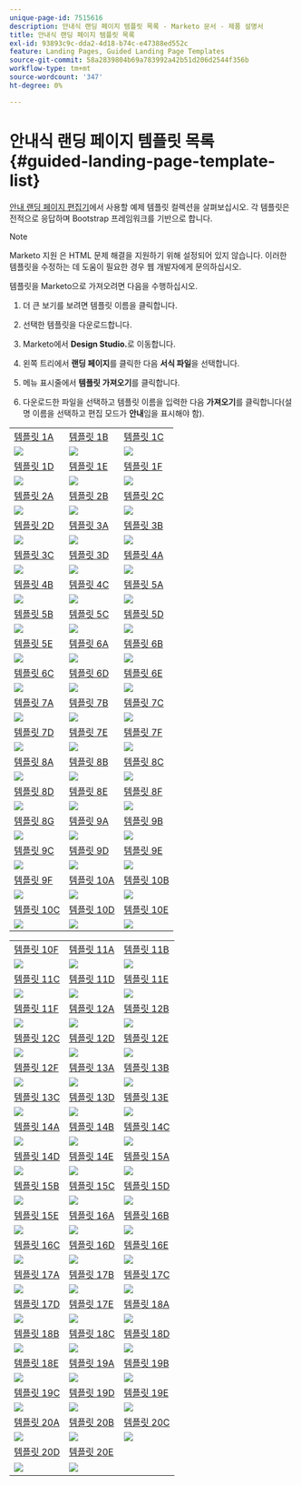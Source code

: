 ```yaml
---
unique-page-id: 7515616
description: 안내식 랜딩 페이지 템플릿 목록 - Marketo 문서 - 제품 설명서
title: 안내식 랜딩 페이지 템플릿 목록
exl-id: 93893c9c-dda2-4d18-b74c-e47388ed552c
feature: Landing Pages, Guided Landing Page Templates
source-git-commit: 58a2839804b69a783992a42b51d206d2544f356b
workflow-type: tm+mt
source-wordcount: '347'
ht-degree: 0%

---
```


# 안내식 랜딩 페이지 템플릿 목록 {#guided-landing-page-template-list}

[안내 랜딩 페이지 편집기](/help/marketo/product-docs/demand-generation/landing-pages/guided-landing-pages/create-a-guided-landing-page.md)에서 사용할 예제 템플릿 컬렉션을 살펴보십시오. 각 템플릿은 전적으로 응답하며 Bootstrap 프레임워크를 기반으로 합니다.

>[!NOTE]
>
>Marketo 지원 은 HTML 문제 해결을 지원하기 위해 설정되어 있지 않습니다. 이러한 템플릿을 수정하는 데 도움이 필요한 경우 웹 개발자에게 문의하십시오.

템플릿을 Marketo으로 가져오려면 다음을 수행하십시오.

1. 더 큰 보기를 보려면 템플릿 이름을 클릭합니다.
1. 선택한 템플릿을 다운로드합니다.
1. Marketo에서 **Design Studio.**&#x200B;로 이동합니다.
1. 왼쪽 트리에서 **랜딩 페이지**&#x200B;를 클릭한 다음 **서식 파일**&#x200B;을 선택합니다.

1. 메뉴 표시줄에서 **템플릿 가져오기**&#x200B;를 클릭합니다.
1. 다운로드한 파일을 선택하고 템플릿 이름을 입력한 다음 **가져오기**&#x200B;를 클릭합니다(설명 이름을 선택하고 편집 모드가 **안내**&#x200B;임을 표시해야 함).

<table>
<tr>
<td><a href="/help/marketo/product-docs/demand-generation/landing-pages/landing-page-templates/guided-landing-page-templates/template-1a.md">템플릿 1A</a></td>
<td><a href="/help/marketo/product-docs/demand-generation/landing-pages/landing-page-templates/guided-landing-page-templates/template-1b.md">템플릿 1B</a></td>
<td><a href="/help/marketo/product-docs/demand-generation/landing-pages/landing-page-templates/guided-landing-page-templates/template-1c.md">템플릿 1C</a></td>
<tr>
<td><img src="assets/1a.jpg"></td>
<td><img src="assets/1b.jpg"></td>
<td><img src="assets/1c.jpg"></td>
</tr>
<tr>
<td><a href="/help/marketo/product-docs/demand-generation/landing-pages/landing-page-templates/guided-landing-page-templates/template-1d.md">템플릿 1D</a></td>
<td><a href="/help/marketo/product-docs/demand-generation/landing-pages/landing-page-templates/guided-landing-page-templates/template-1e.md">템플릿 1E</a></td>
<td><a href="/help/marketo/product-docs/demand-generation/landing-pages/landing-page-templates/guided-landing-page-templates/template-1f.md">템플릿 1F</a></td>
</tr>
<tr>
<td><img src="assets/1d.jpg"></td>
<td><img src="assets/1e.jpg"></td>
<td><img src="assets/1f.jpg"></td>
</tr>
<tr>
<td><a href="/help/marketo/product-docs/demand-generation/landing-pages/landing-page-templates/guided-landing-page-templates/template-2a.md">템플릿 2A</a></td>
<td><a href="/help/marketo/product-docs/demand-generation/landing-pages/landing-page-templates/guided-landing-page-templates/template-2b.md">템플릿 2B</a></td>
<td><a href="/help/marketo/product-docs/demand-generation/landing-pages/landing-page-templates/guided-landing-page-templates/template-2c.md">템플릿 2C</a></td>
</tr>
<tr>
<td><img src="assets/2a.jpg"></td>
<td><img src="assets/2b.jpg"></td>
<td><img src="assets/2c.jpg"></td>
</tr>
<tr>
<td><a href="/help/marketo/product-docs/demand-generation/landing-pages/landing-page-templates/guided-landing-page-templates/template-2d.md">템플릿 2D</a></td>
<td><a href="/help/marketo/product-docs/demand-generation/landing-pages/landing-page-templates/guided-landing-page-templates/template-3a.md">템플릿 3A</a></td>
<td><a href="/help/marketo/product-docs/demand-generation/landing-pages/landing-page-templates/guided-landing-page-templates/template-3b.md">템플릿 3B</a></td>
</tr>
<tr>
<td><img src="assets/2d.jpg"></td>
<td><img src="assets/3a.jpg"></td>
<td><img src="assets/3b.jpg"></td>
</tr>
<tr>
<td><a href="/help/marketo/product-docs/demand-generation/landing-pages/landing-page-templates/guided-landing-page-templates/template-3c.md">템플릿 3C</a></td>
<td><a href="/help/marketo/product-docs/demand-generation/landing-pages/landing-page-templates/guided-landing-page-templates/template-3d.md">템플릿 3D</a></td>
<td><a href="/help/marketo/product-docs/demand-generation/landing-pages/landing-page-templates/guided-landing-page-templates/template-4a.md">템플릿 4A</a></td>
</tr>
<tr>
<td><img src="assets/3c.jpg"></td>
<td><img src="assets/3d.jpg"></td>
<td><img src="assets/4a.jpg"></td>
</tr>
<tr>
<td><a href="/help/marketo/product-docs/demand-generation/landing-pages/landing-page-templates/guided-landing-page-templates/template-4b.md">템플릿 4B</a></td>
<td><a href="/help/marketo/product-docs/demand-generation/landing-pages/landing-page-templates/guided-landing-page-templates/template-4c.md">템플릿 4C</a></td>
<td><a href="/help/marketo/product-docs/demand-generation/landing-pages/landing-page-templates/guided-landing-page-templates/template-5a.md">템플릿 5A</a></td>
</tr>
<tr>
<td><img src="assets/4b.jpg"></td>
<td><img src="assets/4c.jpg"></td>
<td><img src="assets/5a.jpg"></td>
</tr>
<tr>
<td><a href="/help/marketo/product-docs/demand-generation/landing-pages/landing-page-templates/guided-landing-page-templates/template-5b.md">템플릿 5B</a></td>
<td><a href="/help/marketo/product-docs/demand-generation/landing-pages/landing-page-templates/guided-landing-page-templates/template-5c.md">템플릿 5C</a></td>
<td><a href="/help/marketo/product-docs/demand-generation/landing-pages/landing-page-templates/guided-landing-page-templates/template-5d.md">템플릿 5D</a></td>
</tr>
<tr>
<td><img src="assets/5b.jpg"></td>
<td><img src="assets/5c.jpg"></td>
<td><img src="assets/5d.jpg"></td>
</tr>
<tr>
<td><a href="/help/marketo/product-docs/demand-generation/landing-pages/landing-page-templates/guided-landing-page-templates/template-5e.md">템플릿 5E</a></td>
<td><a href="/help/marketo/product-docs/demand-generation/landing-pages/landing-page-templates/guided-landing-page-templates/template-6a.md">템플릿 6A</a></td>
<td><a href="/help/marketo/product-docs/demand-generation/landing-pages/landing-page-templates/guided-landing-page-templates/template-6b.md">템플릿 6B</a></td>
</tr>
<tr>
<td><img src="assets/5e.jpg"></td>
<td><img src="assets/6a.jpg"></td>
<td><img src="assets/6b.jpg"></td>
</tr>
<tr>
<td><a href="/help/marketo/product-docs/demand-generation/landing-pages/landing-page-templates/guided-landing-page-templates/template-6c.md">템플릿 6C</a></td>
<td><a href="/help/marketo/product-docs/demand-generation/landing-pages/landing-page-templates/guided-landing-page-templates/template-6d.md">템플릿 6D</a></td>
<td><a href="/help/marketo/product-docs/demand-generation/landing-pages/landing-page-templates/guided-landing-page-templates/template-6e.md">템플릿 6E</a></td>
</tr>
<tr>
<td><img src="assets/6c.jpg"></td>
<td><img src="assets/6d.jpg"></td>
<td><img src="assets/6e.jpg"></td>
</tr>
<tr>
<td><a href="/help/marketo/product-docs/demand-generation/landing-pages/landing-page-templates/guided-landing-page-templates/template-7a.md">템플릿 7A</a></td>
<td><a href="/help/marketo/product-docs/demand-generation/landing-pages/landing-page-templates/guided-landing-page-templates/template-7b.md">템플릿 7B</a></td>
<td><a href="/help/marketo/product-docs/demand-generation/landing-pages/landing-page-templates/guided-landing-page-templates/template-7c.md">템플릿 7C</a></td>
</tr>
<tr>
<td><img src="assets/7a.jpg"></td>
<td><img src="assets/7b.jpg"></td>
<td><img src="assets/7c.jpg"></td>
</tr>
<tr>
<td><a href="/help/marketo/product-docs/demand-generation/landing-pages/landing-page-templates/guided-landing-page-templates/template-7d.md">템플릿 7D</a></td>
<td><a href="/help/marketo/product-docs/demand-generation/landing-pages/landing-page-templates/guided-landing-page-templates/template-7e.md">템플릿 7E</a></td>
<td><a href="/help/marketo/product-docs/demand-generation/landing-pages/landing-page-templates/guided-landing-page-templates/template-7f.md">템플릿 7F</a></td>
</tr>
<tr>
<td><img src="assets/7d.jpg"></td>
<td><img src="assets/7e.jpg"></td>
<td><img src="assets/7f.jpg"></td>
</tr>
<tr>
<td><a href="/help/marketo/product-docs/demand-generation/landing-pages/landing-page-templates/guided-landing-page-templates/template-8a.md">템플릿 8A</a></td>
<td><a href="/help/marketo/product-docs/demand-generation/landing-pages/landing-page-templates/guided-landing-page-templates/template-8b.md">템플릿 8B</a></td>
<td><a href="/help/marketo/product-docs/demand-generation/landing-pages/landing-page-templates/guided-landing-page-templates/template-8c.md">템플릿 8C</a></td>
</tr>
<tr>
<td><img src="assets/8a.jpg"></td>
<td><img src="assets/8b.jpg"></td>
<td><img src="assets/8c.jpg"></td>
</tr>
<tr>
<td><a href="/help/marketo/product-docs/demand-generation/landing-pages/landing-page-templates/guided-landing-page-templates/template-8d.md">템플릿 8D</a></td>
<td><a href="/help/marketo/product-docs/demand-generation/landing-pages/landing-page-templates/guided-landing-page-templates/template-8e.md">템플릿 8E</a></td>
<td><a href="/help/marketo/product-docs/demand-generation/landing-pages/landing-page-templates/guided-landing-page-templates/template-8f.md">템플릿 8F</a></td>
</tr>
<tr>
<td><img src="assets/8d.jpg"></td>
<td><img src="assets/8e.jpg"></td>
<td><img src="assets/8f.jpg"></td>
</tr>
<tr>
<td><a href="/help/marketo/product-docs/demand-generation/landing-pages/landing-page-templates/guided-landing-page-templates/template-8g.md">템플릿 8G</a></td>
<td><a href="/help/marketo/product-docs/demand-generation/landing-pages/landing-page-templates/guided-landing-page-templates/template-9a.md">템플릿 9A</a></td>
<td><a href="/help/marketo/product-docs/demand-generation/landing-pages/landing-page-templates/guided-landing-page-templates/template-9b.md">템플릿 9B</a></td>
</tr>
<tr>
<td><img src="assets/8g.jpg"></td>
<td><img src="assets/9a.jpg"></td>
<td><img src="assets/9b.jpg"></td>
</tr>
<tr>
<td><a href="/help/marketo/product-docs/demand-generation/landing-pages/landing-page-templates/guided-landing-page-templates/template-9c.md">템플릿 9C</a></td>
<td><a href="/help/marketo/product-docs/demand-generation/landing-pages/landing-page-templates/guided-landing-page-templates/template-9d.md">템플릿 9D</a></td>
<td><a href="/help/marketo/product-docs/demand-generation/landing-pages/landing-page-templates/guided-landing-page-templates/template-9e.md">템플릿 9E</a></td>
</tr>
<tr>
<td><img src="assets/9c.jpg"></td>
<td><img src="assets/9d.jpg"></td>
<td><img src="assets/9e.jpg"></td>
</tr>
<tr>
<td><a href="/help/marketo/product-docs/demand-generation/landing-pages/landing-page-templates/guided-landing-page-templates/template-9f.md">템플릿 9F</a></td>
<td><a href="/help/marketo/product-docs/demand-generation/landing-pages/landing-page-templates/guided-landing-page-templates/template-10a.md">템플릿 10A</a></td>
<td><a href="/help/marketo/product-docs/demand-generation/landing-pages/landing-page-templates/guided-landing-page-templates/template-10b.md">템플릿 10B</a></td>
</tr>
<tr>
<td><img src="assets/9f.jpg"></td>
<td><img src="assets/10a.jpg"></td>
<td><img src="assets/10b.jpg"></td>
</tr>
<tr>
<td><a href="/help/marketo/product-docs/demand-generation/landing-pages/landing-page-templates/guided-landing-page-templates/template-10c.md">템플릿 10C</a></td>
<td><a href="/help/marketo/product-docs/demand-generation/landing-pages/landing-page-templates/guided-landing-page-templates/template-10d.md">템플릿 10D</a></td>
<td><a href="/help/marketo/product-docs/demand-generation/landing-pages/landing-page-templates/guided-landing-page-templates/template-10e.md">템플릿 10E</a></td>
</tr>
<tr>
<td><img src="assets/10c.jpg"></td>
<td><img src="assets/10d.jpg"></td>
<td><img src="assets/10e.jpg"></td>
</tr>
</table>
<table>
<tr>
<td><a href="/help/marketo/product-docs/demand-generation/landing-pages/landing-page-templates/guided-landing-page-templates/template-10f.md">템플릿 10F</a></td>
<td><a href="/help/marketo/product-docs/demand-generation/landing-pages/landing-page-templates/guided-landing-page-templates/template-11a.md">템플릿 11A</a></td>
<td><a href="/help/marketo/product-docs/demand-generation/landing-pages/landing-page-templates/guided-landing-page-templates/template-11b.md">템플릿 11B</a></td>
</tr>
<tr>
<td><img src="assets/10f.jpg"></td>
<td><img src="assets/11a.jpg"></td>
<td><img src="assets/11b.jpg"></td>
</tr>
<tr>
<td><a href="/help/marketo/product-docs/demand-generation/landing-pages/landing-page-templates/guided-landing-page-templates/template-11c.md">템플릿 11C</a></td>
<td><a href="/help/marketo/product-docs/demand-generation/landing-pages/landing-page-templates/guided-landing-page-templates/template-11d.md">템플릿 11D</a></td>
<td><a href="/help/marketo/product-docs/demand-generation/landing-pages/landing-page-templates/guided-landing-page-templates/template-11e.md">템플릿 11E</a></td>
</tr>
<tr>
<td><img src="assets/11c.jpg"></td>
<td><img src="assets/11d.jpg"></td>
<td><img src="assets/11e.jpg"></td>
</tr>
<tr>
<td><a href="/help/marketo/product-docs/demand-generation/landing-pages/landing-page-templates/guided-landing-page-templates/template-11f.md">템플릿 11F</a></td>
<td><a href="/help/marketo/product-docs/demand-generation/landing-pages/landing-page-templates/guided-landing-page-templates/template-12a.md">템플릿 12A</a></td>
<td><a href="/help/marketo/product-docs/demand-generation/landing-pages/landing-page-templates/guided-landing-page-templates/template-12b.md">템플릿 12B</a></td>
</tr>
<tr>
<td><img src="assets/11f.jpg"></td>
<td><img src="assets/12a.jpg"></td>
<td><img src="assets/12b.jpg"></td>
</tr>
<tr>
<td><a href="/help/marketo/product-docs/demand-generation/landing-pages/landing-page-templates/guided-landing-page-templates/template-12c.md">템플릿 12C</a></td>
<td><a href="/help/marketo/product-docs/demand-generation/landing-pages/landing-page-templates/guided-landing-page-templates/template-12d.md">템플릿 12D</a></td>
<td><a href="/help/marketo/product-docs/demand-generation/landing-pages/landing-page-templates/guided-landing-page-templates/template-12e.md">템플릿 12E</a></td>
</tr>
<tr>
<td><img src="assets/12c.jpg"></td>
<td><img src="assets/12d.jpg"></td>
<td><img src="assets/12e.jpg"></td>
</tr>
<tr>
<td><a href="/help/marketo/product-docs/demand-generation/landing-pages/landing-page-templates/guided-landing-page-templates/template-12f.md">템플릿 12F</a></td>
<td><a href="/help/marketo/product-docs/demand-generation/landing-pages/landing-page-templates/guided-landing-page-templates/template-13a.md">템플릿 13A</a></td>
<td><a href="/help/marketo/product-docs/demand-generation/landing-pages/landing-page-templates/guided-landing-page-templates/template-13b.md">템플릿 13B</a></td>
</tr>
<tr>
<td><img src="assets/12f.jpg"></td>
<td><img src="assets/13a.jpg"></td>
<td><img src="assets/13b.jpg"></td>
</tr>
<tr>
<td><a href="/help/marketo/product-docs/demand-generation/landing-pages/landing-page-templates/guided-landing-page-templates/template-13c.md">템플릿 13C</a></td>
<td><a href="/help/marketo/product-docs/demand-generation/landing-pages/landing-page-templates/guided-landing-page-templates/template-13d.md">템플릿 13D</a></td>
<td><a href="/help/marketo/product-docs/demand-generation/landing-pages/landing-page-templates/guided-landing-page-templates/template-13e.md">템플릿 13E</a></td>
</tr>
<tr>
<td><img src="assets/13c.jpg"></td>
<td><img src="assets/13d.jpg"></td>
<td><img src="assets/13e.jpg"></td>
</tr>
<tr>
<td><a href="/help/marketo/product-docs/demand-generation/landing-pages/landing-page-templates/guided-landing-page-templates/template-14a.md">템플릿 14A</a></td>
<td><a href="/help/marketo/product-docs/demand-generation/landing-pages/landing-page-templates/guided-landing-page-templates/template-14b.md">템플릿 14B</a></td>
<td><a href="/help/marketo/product-docs/demand-generation/landing-pages/landing-page-templates/guided-landing-page-templates/template-14c.md">템플릿 14C</a></td>
</tr>
<tr>
<td><img src="assets/14a.jpg"></td>
<td><img src="assets/14b.jpg"></td>
<td><img src="assets/14c.jpg"></td>
</tr>
<tr>
<td><a href="/help/marketo/product-docs/demand-generation/landing-pages/landing-page-templates/guided-landing-page-templates/template-14d.md">템플릿 14D</a></td>
<td><a href="/help/marketo/product-docs/demand-generation/landing-pages/landing-page-templates/guided-landing-page-templates/template-14e.md">템플릿 14E</a></td>
<td><a href="/help/marketo/product-docs/demand-generation/landing-pages/landing-page-templates/guided-landing-page-templates/template-15a.md">템플릿 15A</a></td>
</tr>
<tr>
<td><img src="assets/14d.jpg"></td>
<td><img src="assets/14e.jpg"></td>
<td><img src="assets/15a.jpg"></td>
</tr>
<tr>
<td><a href="/help/marketo/product-docs/demand-generation/landing-pages/landing-page-templates/guided-landing-page-templates/template-15b.md">템플릿 15B</a></td>
<td><a href="/help/marketo/product-docs/demand-generation/landing-pages/landing-page-templates/guided-landing-page-templates/template-15c.md">템플릿 15C</a></td>
<td><a href="/help/marketo/product-docs/demand-generation/landing-pages/landing-page-templates/guided-landing-page-templates/template-15d.md">템플릿 15D</a></td>
</tr>
<tr>
<td><img src="assets/15b.jpg"></td>
<td><img src="assets/15c.jpg"></td>
<td><img src="assets/15d.jpg"></td>
</tr>
<tr>
<td><a href="/help/marketo/product-docs/demand-generation/landing-pages/landing-page-templates/guided-landing-page-templates/template-15e.md">템플릿 15E</a></td>
<td><a href="/help/marketo/product-docs/demand-generation/landing-pages/landing-page-templates/guided-landing-page-templates/template-16a.md">템플릿 16A</a></td>
<td><a href="/help/marketo/product-docs/demand-generation/landing-pages/landing-page-templates/guided-landing-page-templates/template-16b.md">템플릿 16B</a></td>
</tr>
<tr>
<td><img src="assets/15e.jpg"></td>
<td><img src="assets/16a.jpg"></td>
<td><img src="assets/16b.jpg"></td>
</tr>
<tr>
<td><a href="/help/marketo/product-docs/demand-generation/landing-pages/landing-page-templates/guided-landing-page-templates/template-16c.md">템플릿 16C</a></td>
<td><a href="/help/marketo/product-docs/demand-generation/landing-pages/landing-page-templates/guided-landing-page-templates/template-16d.md">템플릿 16D</a></td>
<td><a href="/help/marketo/product-docs/demand-generation/landing-pages/landing-page-templates/guided-landing-page-templates/template-16e.md">템플릿 16E</a></td>
</tr>
<tr>
<td><img src="assets/16c.jpg"></td>
<td><img src="assets/16d.jpg"></td>
<td><img src="assets/16e.jpg"></td>
</tr>
<tr>
<td><a href="/help/marketo/product-docs/demand-generation/landing-pages/landing-page-templates/guided-landing-page-templates/template-17a.md">템플릿 17A</a></td>
<td><a href="/help/marketo/product-docs/demand-generation/landing-pages/landing-page-templates/guided-landing-page-templates/template-17b.md">템플릿 17B</a></td>
<td><a href="/help/marketo/product-docs/demand-generation/landing-pages/landing-page-templates/guided-landing-page-templates/template-17c.md">템플릿 17C</a></td>
</tr>
<tr>
<td><img src="assets/17a.jpg"></td>
<td><img src="assets/17b.jpg"></td>
<td><img src="assets/17c.jpg"></td>
</tr>
<tr>
<td><a href="/help/marketo/product-docs/demand-generation/landing-pages/landing-page-templates/guided-landing-page-templates/template-17d.md">템플릿 17D</a></td>
<td><a href="/help/marketo/product-docs/demand-generation/landing-pages/landing-page-templates/guided-landing-page-templates/template-17e.md">템플릿 17E</a></td>
<td><a href="/help/marketo/product-docs/demand-generation/landing-pages/landing-page-templates/guided-landing-page-templates/template-18a.md">템플릿 18A</a></td>
</tr>
<tr>
<td><img src="assets/17d.jpg"></td>
<td><img src="assets/17e.jpg"></td>
<td><img src="assets/18a.jpg"></td>
</tr>
<tr>
<td><a href="/help/marketo/product-docs/demand-generation/landing-pages/landing-page-templates/guided-landing-page-templates/template-18b.md">템플릿 18B</a></td>
<td><a href="/help/marketo/product-docs/demand-generation/landing-pages/landing-page-templates/guided-landing-page-templates/template-18c.md">템플릿 18C</a></td>
<td><a href="/help/marketo/product-docs/demand-generation/landing-pages/landing-page-templates/guided-landing-page-templates/template-18d.md">템플릿 18D</a></td>
</tr>
<tr>
<td><img src="assets/18b.jpg"></td>
<td><img src="assets/18c.jpg"></td>
<td><img src="assets/18d.jpg"></td>
</tr>
<tr>
<td><a href="/help/marketo/product-docs/demand-generation/landing-pages/landing-page-templates/guided-landing-page-templates/template-18e.md">템플릿 18E</a></td>
<td><a href="/help/marketo/product-docs/demand-generation/landing-pages/landing-page-templates/guided-landing-page-templates/template-19a.md">템플릿 19A</a></td>
<td><a href="/help/marketo/product-docs/demand-generation/landing-pages/landing-page-templates/guided-landing-page-templates/template-19b.md">템플릿 19B</a></td>
</tr>
<tr>
<td><img src="assets/18e.jpg"></td>
<td><img src="assets/19a.jpg"></td>
<td><img src="assets/19b.jpg"></td>
</tr>
<tr>
<td><a href="/help/marketo/product-docs/demand-generation/landing-pages/landing-page-templates/guided-landing-page-templates/template-19c.md">템플릿 19C</a></td>
<td><a href="/help/marketo/product-docs/demand-generation/landing-pages/landing-page-templates/guided-landing-page-templates/template-19d.md">템플릿 19D</a></td>
<td><a href="/help/marketo/product-docs/demand-generation/landing-pages/landing-page-templates/guided-landing-page-templates/template-19e.md">템플릿 19E</a></td>
</tr>
<tr>
<td><img src="assets/19c.jpg"></td>
<td><img src="assets/19d.jpg"></td>
<td><img src="assets/19e.jpg"></td>
</tr>
<tr>
<td><a href="/help/marketo/product-docs/demand-generation/landing-pages/landing-page-templates/guided-landing-page-templates/template-20a.md">템플릿 20A</a></td>
<td><a href="/help/marketo/product-docs/demand-generation/landing-pages/landing-page-templates/guided-landing-page-templates/template-20b.md">템플릿 20B</a></td>
<td><a href="/help/marketo/product-docs/demand-generation/landing-pages/landing-page-templates/guided-landing-page-templates/template-20c.md">템플릿 20C</a></td>
</tr>
<tr>
<td><img src="assets/20a.jpg"></td>
<td><img src="assets/20b.jpg"></td>
<td><img src="assets/20c.jpg"></td>
</tr>
<tr>
<td><a href="/help/marketo/product-docs/demand-generation/landing-pages/landing-page-templates/guided-landing-page-templates/template-20d.md">템플릿 20D</a></td>
<td><a href="/help/marketo/product-docs/demand-generation/landing-pages/landing-page-templates/guided-landing-page-templates/template-20e.md">템플릿 20E</a></td>
<td> </td>
</tr>
<tr>
<td><img src="assets/20d.jpg"></td>
<td><img src="assets/20e.jpg"></td>
<td> </td>
</tr>
</table>
